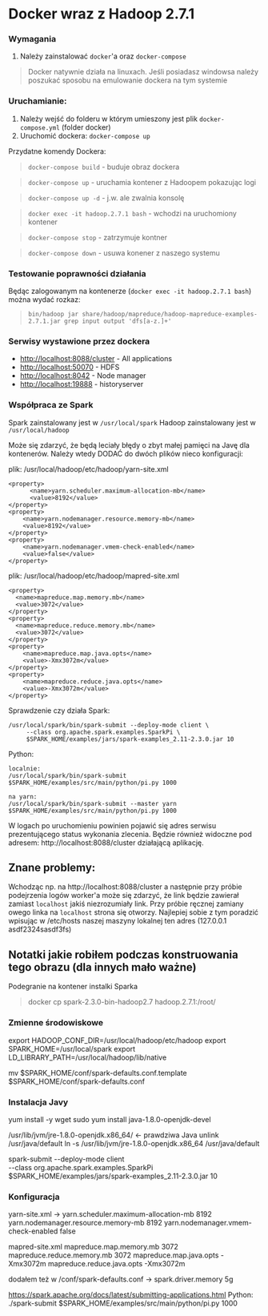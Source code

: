 # Docker wraz z Hadoop 2.7.1

### Wymagania
1. Należy zainstalować `docker`'a oraz `docker-compose`
> Docker natywnie działa na linuxach.
> Jeśli posiadasz windowsa należy poszukać sposobu na emulowanie dockera na tym systemie

### Uruchamianie:
1. Należy wejść do folderu w którym umieszony jest plik `docker-compose.yml` (folder docker)
2. Uruchomić dockera: `docker-compose up`

Przydatne komendy Dockera:
> `docker-compose build` - buduje obraz dockera

> `docker-compose up` - uruchamia kontener z Hadoopem pokazując logi

> `docker-compose up -d` - j.w. ale zwalnia konsolę

> `docker exec -it hadoop.2.7.1 bash` - wchodzi na uruchomiony kontener

> `docker-compose stop` - zatrzymuje kontner

> `docker-compose down` - usuwa konener z naszego systemu

### Testowanie poprawności działania

Będąc zalogowanym na kontenerze (`docker exec -it hadoop.2.7.1 bash`) można wydać rozkaz:
> `bin/hadoop jar share/hadoop/mapreduce/hadoop-mapreduce-examples-2.7.1.jar grep input output 'dfs[a-z.]+'`

### Serwisy wystawione przez dockera

* [http://localhost:8088/cluster](http://localhost:8088/cluster) - All applications
* [http://localhost:50070](http://localhost:50070) - HDFS
* [http://localhost:8042](http://localhost:8042) - Node manager
* [http://localhost:19888](http://localhost:19888) - historyserver

### Współpraca ze Spark

Spark zainstalowany jest w `/usr/local/spark`
Hadoop zainstalowany jest w `/usr/local/hadoop`

Może się zdarzyć, że będą leciały błędy o zbyt małej pamięci na Javę dla kontenerów. Należy wtedy DODAĆ do dwóch plików nieco konfiguracji:

plik: /usr/local/hadoop/etc/hadoop/yarn-site.xml
```
<property>
      <name>yarn.scheduler.maximum-allocation-mb</name>
      <value>8192</value>
</property>
<property>
    <name>yarn.nodemanager.resource.memory-mb</name>
    <value>8192</value>
</property>
<property>
    <name>yarn.nodemanager.vmem-check-enabled</name>
    <value>false</value>
</property>
```

plik: /usr/local/hadoop/etc/hadoop/mapred-site.xml
```
<property>
  <name>mapreduce.map.memory.mb</name>
  <value>3072</value>
</property>
<property>
  <name>mapreduce.reduce.memory.mb</name>
  <value>3072</value>
</property>
<property>
    <name>mapreduce.map.java.opts</name>
    <value>-Xmx3072m</value>
</property>
<property>
    <name>mapreduce.reduce.java.opts</name>
    <value>-Xmx3072m</value>
</property>
```

Sprawdzenie czy działa Spark:

```
/usr/local/spark/bin/spark-submit --deploy-mode client \
     --class org.apache.spark.examples.SparkPi \
     $SPARK_HOME/examples/jars/spark-examples_2.11-2.3.0.jar 10
```

Python:
```
localnie:
/usr/local/spark/bin/spark-submit $SPARK_HOME/examples/src/main/python/pi.py 1000

na yarn:
/usr/local/spark/bin/spark-submit --master yarn $SPARK_HOME/examples/src/main/python/pi.py 1000

```
W logach po uruchomieniu powinien pojawić się adres serwisu prezentującego status wykonania zlecenia. Będzie również widoczne pod adresem: http://localhost:8088/cluster działającą aplikację.

## Znane problemy:
Wchodząc np. na http://localhost:8088/cluster a następnie przy próbie podejrzenia logów worker'a może się zdarzyć, że link będzie zawierał zamiast `localhost` jakiś niezrozumiały link. Przy próbie ręcznej zamiany owego linka na `localhost` strona się otworzy. Najlepiej sobie z tym poradzić wpisując w /etc/hosts naszej maszyny lokalnej ten adres (127.0.0.1      asdf2324sasdf3fs)

## Notatki jakie robiłem podczas konstruowania tego obrazu (dla innych mało ważne)

Podegranie na kontener instalki Sparka
> docker cp spark-2.3.0-bin-hadoop2.7 hadoop.2.7.1:/root/

### Zmienne środowiskowe
export HADOOP_CONF_DIR=/usr/local/hadoop/etc/hadoop
export SPARK_HOME=/usr/local/spark
export LD_LIBRARY_PATH=/usr/local/hadoop/lib/native

mv $SPARK_HOME/conf/spark-defaults.conf.template $SPARK_HOME/conf/spark-defaults.conf

### Instalacja Javy
yum install -y wget
sudo yum install java-1.8.0-openjdk-devel

/usr/lib/jvm/jre-1.8.0-openjdk.x86_64/ <- prawdziwa Java
unlink /usr/java/default
ln -s /usr/lib/jvm/jre-1.8.0-openjdk.x86_64 /usr/java/default

spark-submit --deploy-mode client \
               --class org.apache.spark.examples.SparkPi \
               $SPARK_HOME/examples/jars/spark-examples_2.11-2.3.0.jar 10

### Konfiguracja

yarn-site.xml ->
<property>
      <name>yarn.scheduler.maximum-allocation-mb</name>
      <value>8192</value>
</property>
<property>
    <name>yarn.nodemanager.resource.memory-mb</name>
    <value>8192</value>
</property>
<property>
    <name>yarn.nodemanager.vmem-check-enabled</name>
    <value>false</value>
</property>

mapred-site.xml
<property>
  <name>mapreduce.map.memory.mb</name>
  <value>3072</value>
</property>
<property>
  <name>mapreduce.reduce.memory.mb</name>
  <value>3072</value>
</property>
<property>
    <name>mapreduce.map.java.opts</name>
    <value>-Xmx3072m</value>
</property>
<property>
    <name>mapreduce.reduce.java.opts</name>
    <value>-Xmx3072m</value>
</property>

dodałem też w /conf/spark-defaults.conf -> spark.driver.memory              5g

https://spark.apache.org/docs/latest/submitting-applications.html
Python:
./spark-submit $SPARK_HOME/examples/src/main/python/pi.py 1000
